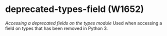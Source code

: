 # deprecated-types-field (W1652)
*Accessing a deprecated fields on the types module* Used when accessing
a field on types that has been removed in Python 3.
